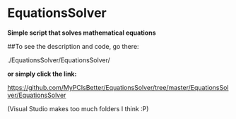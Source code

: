 EquationsSolver
===============

**Simple script that solves mathematical equations**


##To see the description and code, go there:

./EquationsSolver/EquationsSolver/

**or simply click the link:**

https://github.com/MyPCIsBetter/EquationsSolver/tree/master/EquationsSolver/EquationsSolver

(Visual Studio makes too much folders I think :P)
